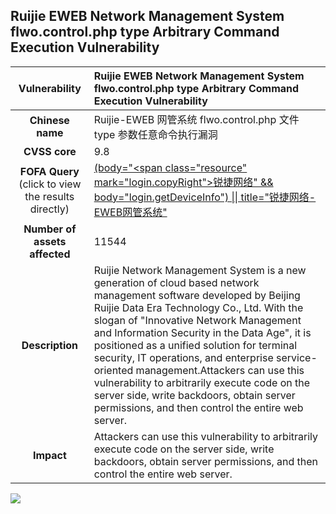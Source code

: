 ## Ruijie EWEB Network Management System flwo.control.php type Arbitrary Command Execution Vulnerability

|   **Vulnerability**  | **Ruijie EWEB Network Management System flwo.control.php type Arbitrary Command Execution Vulnerability**  |
| :----:   | :-----|
|  **Chinese name**  | Ruijie-EWEB 网管系统 flwo.control.php 文件 type 参数任意命令执行漏洞 |
| **CVSS core**  | 9.8 |
| **FOFA Query**  (click to view the results directly)| [(body="<span class=\"resource\" mark=\"login.copyRight\">锐捷网络</span>" && body="login.getDeviceInfo") \|\| title="锐捷网络-EWEB网管系统"]((https://en.fofa.info/result?qbase64=KGJvZHk9IjxzcGFuIGNsYXNzPVwicmVzb3VyY2VcIiBtYXJrPVwibG9naW4uY29weVJpZ2h0XCI%2B6ZSQ5o23572R57ucPC9zcGFuPiIgJiYgYm9keT0ibG9naW4uZ2V0RGV2aWNlSW5mbyIpIHx8IHRpdGxlPSLplJDmjbfnvZHnu5wtRVdFQue9keeuoeezu%2Be7nyI%3D)) |
| **Number of assets affected**  | 11544 |
| **Description**  | Ruijie Network Management System is a new generation of cloud based network management software developed by Beijing Ruijie Data Era Technology Co., Ltd. With the slogan of "Innovative Network Management and Information Security in the Data Age", it is positioned as a unified solution for terminal security, IT operations, and enterprise service-oriented management.Attackers can use this vulnerability to arbitrarily execute code on the server side, write backdoors, obtain server permissions, and then control the entire web server. |
| **Impact** | Attackers can use this vulnerability to arbitrarily execute code on the server side, write backdoors, obtain server permissions, and then control the entire web server. |

![](https://s3.bmp.ovh/imgs/2023/09/06/3fa09e24d0bce4cb.gif)
